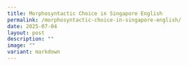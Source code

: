 ```yaml
---
title: Morphosyntactic Choice in Singapore English
permalink: /morphosyntactic-choice-in-singapore-english/
date: 2025-07-04
layout: post
description: ""
image: ""
variant: markdown
---
```

